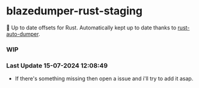 # blazedumper-rust-staging

🚀 Up to date offsets for Rust. Automatically kept up to date thanks to [rust-auto-dumper](https://github.com/Akandesh/rust-auto-dumper).

### WIP

### Last Update 15-07-2024 12:08:49
- If there's something missing then open a issue and i'll try to add it asap.
